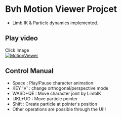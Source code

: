 # Bvh Motion Viewer Projcet
- Limb IK & Particle dynamics implemented.

## Play video
Click Image  
[![MotionViewer](https://img.youtube.com/vi/cvbZfjECuAs/0.jpg)](https://www.youtube.com/watch?v=cvbZfjECuAs)
## Control Manual
- Space : Play/Pause character animation
- KEY 'V' : change orthogonal/perspective mode
- WASD+QE : Move character joint by LimbIK
- IJKL+UO : Move particle pointer
- Shift : Create particle at pointer's position
- Other operations are possible through the UI!!
